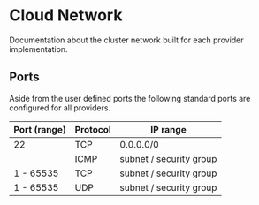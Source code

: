 # Cloud Network
Documentation about the cluster network built for each provider implementation.

## Ports
Aside from the user defined ports the following standard ports are configured for all providers.

| Port (range) | Protocol | IP range                |
|--------------|----------|-------------------------|
| 22           | TCP      | 0.0.0.0/0               |
|              | ICMP     | subnet / security group |
| 1 - 65535    | TCP      | subnet / security group |
| 1 - 65535    | UDP      | subnet / security group |
